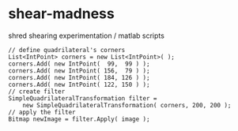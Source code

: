 shear-madness
=============

shred shearing experimentation / matlab scripts

```
// define quadrilateral's corners
List<IntPoint> corners = new List<IntPoint>( );
corners.Add( new IntPoint(  99,  99 ) );
corners.Add( new IntPoint( 156,  79 ) );
corners.Add( new IntPoint( 184, 126 ) );
corners.Add( new IntPoint( 122, 150 ) );
// create filter
SimpleQuadrilateralTransformation filter =
    new SimpleQuadrilateralTransformation( corners, 200, 200 );
// apply the filter
Bitmap newImage = filter.Apply( image );
```
